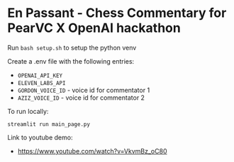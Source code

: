 # En Passant - Chess Commentary for PearVC X OpenAI hackathon

Run `bash setup.sh` to setup the python venv

Create a .env file with the following entries:

* `OPENAI_API_KEY`
* `ELEVEN_LABS_API`
* `GORDON_VOICE_ID` - voice id for commentator 1
* `AZIZ_VOICE_ID` - voice id for commentator 2


To run locally:

`streamlit run main_page.py`


Link to youtube demo:
* https://www.youtube.com/watch?v=VkvmBz_oC80
